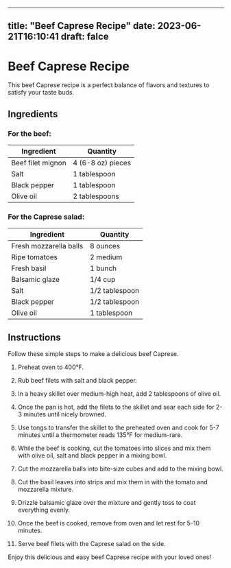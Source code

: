 
---
title: "Beef Caprese Recipe"
date: 2023-06-21T16:10:41
draft: falce
---

# Beef Caprese Recipe

This beef Caprese recipe is a perfect balance of flavors and textures to satisfy your taste buds. 

## Ingredients

### For the beef:

| Ingredient        | Quantity |
|-------------------|----------|
| Beef filet mignon | 4 (6-8 oz) pieces |
| Salt              | 1 tablespoon|
| Black pepper      | 1 tablespoon |
| Olive oil         | 2 tablespoons |

### For the Caprese salad:

| Ingredient   | Quantity |
|--------------|----------|
| Fresh mozzarella balls   | 8 ounces |
| Ripe tomatoes | 2 medium |
| Fresh basil   | 1 bunch |
| Balsamic glaze| 1/4 cup  |
| Salt         | 1/2 tablespoon |
| Black pepper | 1/2 tablespoon |
| Olive oil    | 1 tablespoon |

## Instructions

Follow these simple steps to make a delicious beef Caprese.

1. Preheat oven to 400°F.

2. Rub beef filets with salt and black pepper.

3. In a heavy skillet over medium-high heat, add 2 tablespoons of olive oil. 

4. Once the pan is hot, add the filets to the skillet and sear each side for 2-3 minutes until nicely browned.

5. Use tongs to transfer the skillet to the preheated oven and cook for 5-7 minutes until a thermometer reads 135°F for medium-rare.

6. While the beef is cooking, cut the tomatoes into slices and mix them with olive oil, salt and black pepper in a mixing bowl.

7. Cut the mozzarella balls into bite-size cubes and add to the mixing bowl.

8. Cut the basil leaves into strips and mix them in with the tomato and mozzarella mixture.

9. Drizzle balsamic glaze over the mixture and gently toss to coat everything evenly.

10. Once the beef is cooked, remove from oven and let rest for 5-10 minutes.  

11. Serve beef filets with the Caprese salad on the side.

Enjoy this delicious and easy beef Caprese recipe with your loved ones!
